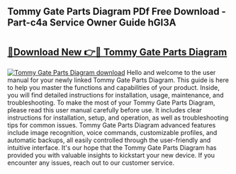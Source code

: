 ## Tommy Gate Parts Diagram PDf Free Download - Part-c4a Service Owner Guide hGl3A

# <h2><a href="http://dfi242.blite.top/?on=Tommy+Gate+Parts+Diagram">🔗Download New 👉🔴 Tommy Gate Parts Diagram</a></h2>

[![Tommy Gate Parts Diagram download](https://i.imgur.com/lujVjoI.png)](http://dfi242.blite.top/?on=Tommy+Gate+Parts+Diagram)
Hello and welcome to the user manual for your newly linked Tommy Gate Parts Diagram. This guide is here to help you master the functions and capabilities of your product. Inside, you will find detailed instructions for installation, usage, maintenance, and troubleshooting. To make the most of your Tommy Gate Parts Diagram, please read this user manual carefully before use. It includes clear instructions for installation, setup, and operation, as well as troubleshooting tips for common issues. Tommy Gate Parts Diagram advanced features include image recognition, voice commands, customizable profiles, and automatic backups, all easily controlled through the user-friendly and intuitive interface. It's our hope that the Tommy Gate Parts Diagram has provided you with valuable insights to kickstart your new device. If you encounter any issues, reach out to our customer service.
